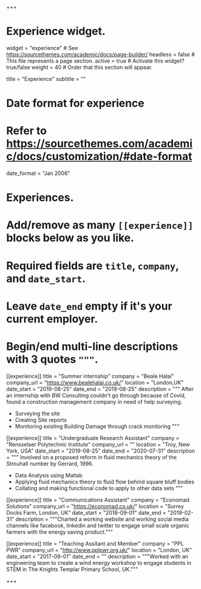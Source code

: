 +++
# Experience widget.
widget = "experience"  # See https://sourcethemes.com/academic/docs/page-builder/
headless = false  # This file represents a page section.
active = true  # Activate this widget? true/false
weight = 40  # Order that this section will appear.

title = "Experience"
subtitle = ""

# Date format for experience
#   Refer to https://sourcethemes.com/academic/docs/customization/#date-format
date_format = "Jan 2006"

# Experiences.
#   Add/remove as many `[[experience]]` blocks below as you like.
#   Required fields are `title`, `company`, and `date_start`.
#   Leave `date_end` empty if it's your current employer.
#   Begin/end multi-line descriptions with 3 quotes `"""`.

[[experience]]
  title = "Summer internship"
  company = "Beale Halai"
  company_url = "https://www.bealehalai.co.uk/"
  location = "London,UK"
  date_start = "2019-08-25"
  date_end = "2019-08-25"
  description = """
  After an internship with BW Consulting couldn't go through because of Covid, found a construction management company in need of help surveying. 
  
  * Surveying the site 
  * Creating Site reports
  * Monitoring existing Building Damage through crack monitoring
  """

[[experience]]
  title = "Undergraduate Research Assistant"
  company = "Rensselaer Polytechnic Institute"
  company_url = ""
  location = "Troy, New York, USA"
  date_start = "2019-08-25"
  date_end = "2020-07-31"
  description = """
  Involved on a proposed reform in fluid mechanics theory of the Strouhall number by Gerrard, 1996. 
  * Data Analysis using Matlab 
  * Applying fluid mechanics theory to fluid flow behind square bluff bodies
  * Collating and making functional code to apply to other data sets
  """

[[experience]]
  title = "Communications Assistant"
  company = "Economad Solutions"
  company_url = "https://economad.co.uk/"
  location = "Surrey Docks Farm, London, UK"
  date_start = "2018-09-01"
  date_end = "2019-02-31"
  description = """Charted a working website and working social media channels like facebook, linkedin and twitter to engage small scale organic farmers with the energy saving product."""


[[experience]]
  title = "Teaching Assitant and Member"
  company = "PPL PWR"
  company_url = "http://www.pplpwr.org.uk/"
  location = "London, UK"
  date_start = "2017-09-01"
  date_end = ""
  description = """Worked with an engineering team to create a wind energy workshop to engage students in STEM in The Knights Templar Primary School, UK."""

+++
